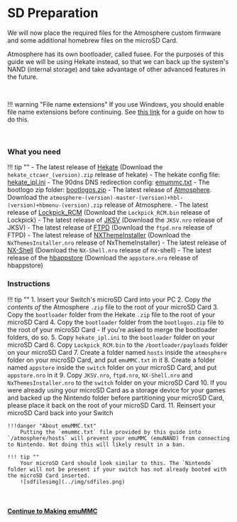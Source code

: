 # SD Preparation

We will now place the required files for the Atmosphere custom firmware and some additional homebrew files on the microSD Card.

Atmosphere has its own bootloader, called fusee. For the purposes of this guide we will be using Hekate instead, so that we can back up the system's NAND (internal storage) and take advantage of other advanced features in the future.

&nbsp;

!!! warning "File name extensions"
    If you use Windows, you should enable file name extensions before continuing. See [this link](../../extras/showing_file_extensions.md) for a guide on how to do this.

&nbsp;

### What you need

!!! tip ""
    - The latest release of <a href="https://github.com/CTCaer/Hekate/releases/" target="_blank">Hekate</a> (Download the `hekate_ctcaer_(version).zip` release of hekate)
    - The hekate config file: <a href="../../../files/emu/hekate_ipl.ini" download>hekate_ipl.ini</a>
    - The 90dns DNS redirection config: <a href="../../../files/emummc.txt" download>emummc.txt</a>
    - The bootlogo zip folder: <a href="../../../files/bootlogos.zip" download>bootlogos.zip</a>
    - The latest release of <a href="https://github.com/Atmosphere-NX/Atmosphere/releases" target="_blank">Atmosphere</a>. Download the `atmosphere-(version)-master-(version)+hbl-(version)+hbmenu-(version).zip` release of Atmosphere.
    - The latest release of <a href="https://github.com/shchmue/Lockpick_RCM/releases" target="_blank">Lockpick_RCM</a> (Download the `Lockpick_RCM.bin` release of Lockpick)
    - The latest release of <a href="https://github.com/J-D-K/JKSV/releases" target="_blank">JKSV</a> (Download the `JKSV.nro` release of JKSV)
    - The latest release of <a href="https://github.com/mtheall/ftpd/releases" target="_blank">FTPD</a> (Download the `ftpd.nro` release of FTPD)
    - The latest release of <a href="https://github.com/exelix11/SwitchThemeInjector/releases" target="_blank">NXThemeInstaller</a> (Download the `NxThemesInstaller.nro` release of NxThemeInstaller)
    - The latest release of <a href="https://github.com/joel16/NX-Shell/releases" target="_blank">NX-Shell</a> (Download the `NX-Shell.nro` release of nx-shell)
    - The latest release of the <a href="https://github.com/vgmoose/hb-appstore/releases" target="_blank">hbappstore</a> (Download the `appstore.nro` release of hbappstore)

### Instructions

!!! tip ""
    1. Insert your Switch's microSD Card into your PC
    2. Copy *the contents of* the Atmosphere `.zip` file to the root of your microSD Card
    3. Copy the `bootloader` folder from the Hekate `.zip` file to the root of your microSD Card
    4. Copy the `bootloader` folder from the `bootlogos.zip` file to the root of your microSD Card
          - If you're asked to merge the bootloader folders, do so.
    5. Copy `hekate_ipl.ini` to the `bootloader` folder on your microSD Card
    6. Copy `Lockpick_RCM.bin` to the `/bootloader/payloads` folder on your microSD Card
    7. Create a folder named `hosts` inside the `atmosphere` folder on your microSD Card, and put `emuMMC.txt` in it
    8. Create a folder named `appstore` inside the `switch` folder on your microSD Card, and put `appstore.nro` in it
    9. Copy `JKSV.nro`, `ftpd.nro`, `NX-Shell.nro` and `NxThemesInstaller.nro` to the `switch` folder on your microSD Card
    10. If you were already using your microSD Card as a storage device for your games and backed up the Nintendo folder before partitioning your microSD Card, please place it back on the root of your microSD Card.
    11. Reinsert your microSD Card back into your Switch

    !!!danger "About emuMMC.txt"
        Putting the `emummc.txt` file provided by this guide into `/atmosphere/hosts` will prevent your emuMMC (emuNAND) from connecting to Nintendo. Not doing this will likely result in a ban.

    !!! tip ""
        Your microSD Card should look similar to this. The `Nintendo` folder will not be present if your switch has not already booted with the microSD Card inserted.
        ![sdfilesimg](../img/sdfiles.png)

&nbsp;

#### [Continue to Making emuMMC <i class="fa fa-arrow-circle-right fa-lg"></i>](making_emummc.md)
